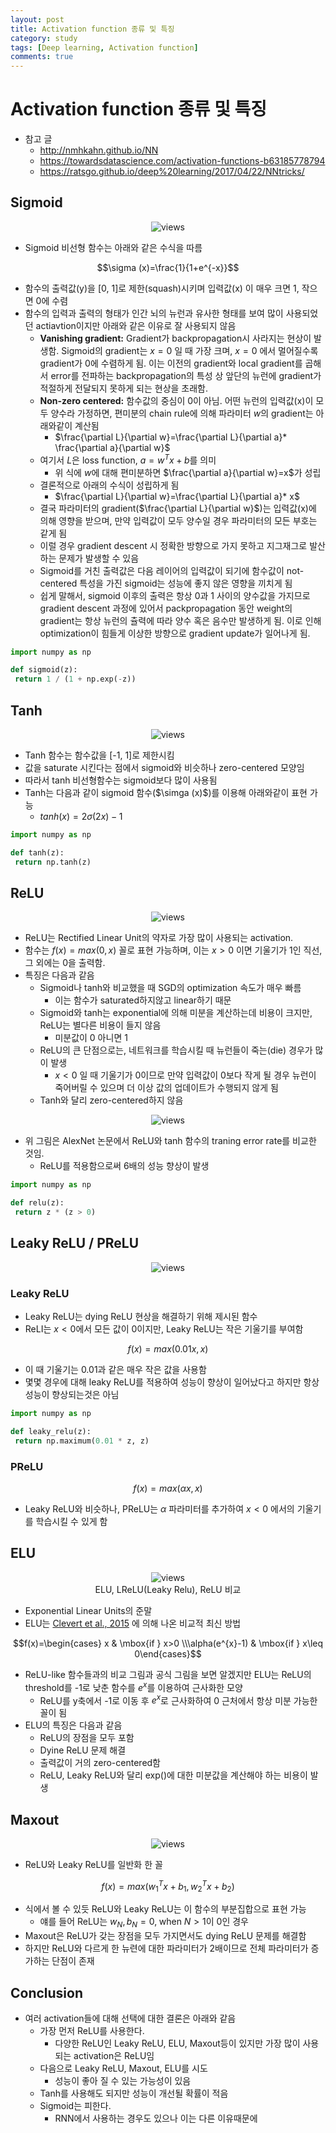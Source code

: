 ```yaml
---
layout: post
title: Activation function 종류 및 특징
category: study
tags: [Deep learning, Activation function]
comments: true
---
```


# Activation function 종류 및 특징

- 참고 글
  - http://nmhkahn.github.io/NN
  - https://towardsdatascience.com/activation-functions-b63185778794
  - https://ratsgo.github.io/deep%20learning/2017/04/22/NNtricks/

## Sigmoid

<center>
<figure>
<img src="/assets/post_img/study/2019-05-01-activations/sigmoid.jpg" alt="views">
<figcaption></figcaption>
</figure>
</center>

- Sigmoid 비선형 함수는 아래와 같은 수식을 따름

$$\sigma (x)=\frac{1}{1+e^{-x}}$$

- 함수의 출력값(y)을 [0, 1]로 제한(squash)시키며 입력값(x) 이 매우 크면 1, 작으면 0에 수렴
- 함수의 입력과 출력의 형태가 인간 뇌의 뉴런과 유사한 형태를 보여 많이 사용되었던 actiavtion이지만 아래와 같은 이유로 잘 사용되지 않음
  - __Vanishing gradient:__ Gradient가 backpropagation시 사라지는 현상이 발생함. Sigmoid의 gradient는 $x=0$ 일 때 가장 크며, $x=0$ 에서 멀어질수록 gradient가 0에 수렴하게 됨. 이는 이전의 gradient와 local gradient를 곱해서 error를 전파하는 backpropagation의 특성 상 앞단의 뉴런에 gradient가 적절하게 전달되지 못하게 되는 현상을 초래함.
  - __Non-zero centered:__ 함수값의 중심이 0이 아님. 어떤 뉴런의 입력값(x)이 모두 양수라 가정하면, 편미분의 chain rule에 의해 파라미터 $w$의 gradient는 아래와같이 계산됨
    - $\frac{\partial L}{\partial w}=\frac{\partial L}{\partial a}* \frac{\partial a}{\partial w}$
  - 여기서 $L$은 loss function, $a=w^{T}x+b$를 의미
    - 위 식에 $w$에 대해 편미분하면 $\frac{\partial a}{\partial w}=x$가 성립
  - 결론적으로 아래의 수식이 성립하게 됨
    - $\frac{\partial L}{\partial w}=\frac{\partial L}{\partial a}* x$
  - 결국 파라미터의 gradient($\frac{\partial L}{\partial w}$)는 입력값(x)에 의해 영향을 받으며, 만약 입력값이 모두 양수일 경우 파라미터의 모든 부호는 같게 됨
  - 이럴 경우 gradient descent 시 정확한 방향으로 가지 못하고 지그재그로 발산하는 문제가 발생할 수 있음
  - Sigmoid를 거친 출력값은 다음 레이어의 입력값이 되기에 함수값이 not-centered 특성을 가진 sigmoid는 성능에 좋지 않은 영향을 끼치게 됨
  - 쉽게 말해서, sigmoid 이후의 출력은 항상 0과 1 사이의 양수값을 가지므로 gradient descent 과정에 있어서 packpropagation 동안 weight의 gradient는 항상 뉴런의 츌력에 따라 양수 혹은 음수만 발생하게 됨. 이로 인해 optimization이 힘들게 이상한 방향으로 gradient update가 일어나게 됨.
  
```python
import numpy as np

def sigmoid(z):
 return 1 / (1 + np.exp(-z))
```

## Tanh

<center>
<figure>
<img src="/assets/post_img/study/2019-05-01-activations/tanh.jpg" alt="views">
<figcaption></figcaption>
</figure>
</center>

- Tanh 함수는 함수값을 [-1, 1]로 제한시킴
- 값을 saturate 시킨다는 점에서 sigmoid와 비슷하나 zero-centered 모양임
- 따라서 tanh 비선형함수는 sigmoid보다 많이 사용됨
- Tanh는 다음과 같이 sigmoid 함수($\simga (x)$)를 이용해 아래와같이 표현 가능
  - $tanh(x)=2\sigma (2x)-1$

```python
import numpy as np

def tanh(z):
 return np.tanh(z)
```

## ReLU

<center>
<figure>
<img src="/assets/post_img/study/2019-05-01-activations/relu.jpg" alt="views">
<figcaption></figcaption>
</figure>
</center>

- ReLU는 Rectified Linear Unit의 약자로 가장 많이 사용되는 activation.
- 함수는 $f(x)=max(0,x)$ 꼴로 표현 가능하며, 이는 $x>0$ 이면 기울기가 1인 직선, 그 외에는 0을 출력함.
- 특징은 다음과 같음
  - Sigmoid나 tanh와 비교했을 때 SGD의 optimization 속도가 매우 빠름
    - 이는 함수가 saturated하지않고  linear하기 때문
  - Sigmoid와 tanh는 exponential에 의해 미분을 계산하는데 비용이 크지만, ReLU는 별다른 비용이 들지 않음
    - 미분값이 0 아니면 1
  - ReLU의 큰 단점으로는, 네트워크를 학습시킬 때 뉴런들이 죽는(die) 경우가 많이 발생
    - $x<0$ 일 때 기울기가 0이므로 만약 입력값이 0보다 작게 될 경우 뉴런이 죽어버릴 수 있으며 더 이상 값의 업데이트가 수행되지 않게 됨
  - Tanh와 달리 zero-centered하지 않음
  
<center>
<figure>
<img src="/assets/post_img/study/2019-05-01-activations/relu_alexplot.jpg" alt="views">
<figcaption></figcaption>
</figure>
</center>

- 위 그림은 AlexNet 논문에서 ReLU와 tanh 함수의 traning error rate를 비교한 것임.
  - ReLU를 적용함으로써 6배의 성능 향상이 발생

```python
import numpy as np

def relu(z):
 return z * (z > 0)
```

## Leaky ReLU / PReLU

<center>
<figure>
<img src="/assets/post_img/study/2019-05-01-activations/leaky_relu.png" alt="views">
<figcaption></figcaption>
</figure>
</center>

### Leaky ReLU
- Leaky ReLU는 dying ReLU 현상을 해결하기 위해 제시된 함수
- ReLI는 $x<0$에서 모든 값이 0이지만, Leaky ReLU는 작은 기울기를 부여함

$$f(x)=max(0.01x, x)$$

- 이 때 기울기는 0.01과 같은 매우 작은 값을 사용함
- 몇몇 경우에 대해 leaky ReLU를 적용하여 성능이 향상이 일어났다고 하지만 항상 성능이 향상되는것은 아님

```python
import numpy as np

def leaky_relu(z):
 return np.maximum(0.01 * z, z)
```

### PReLU

$$f(x)=max(\alpha x, x)$$

- Leaky ReLU와 비슷하나, PReLU는 $\alpha$ 파라미터를 추가하여 $x<0$ 에서의 기울기를 학습시킬 수 있게 함

## ELU

<center>
<figure>
<img src="/assets/post_img/study/2019-05-01-activations/elu.png" alt="views">
<figcaption>ELU, LReLU(Leaky Relu), ReLU 비교</figcaption>
</figure>
</center>

- Exponential Linear Units의 준말
- ELU는 [Clevert et al., 2015](https://arxiv.org/abs/1511.07289) 에 의해 나온 비교적 최신 방법

$$f(x)=\begin{cases} x & \mbox{if } x>0 \\\alpha(e^{x}-1) & \mbox{if } x\leq 0\end{cases}$$

- ReLU-like 함수들과의 비교 그림과 공식 그림을 보면 알겠지만 ELU는 ReLU의 threshold를 -1로 낮춘 함수를 $e^{x}$를 이용하여 근사화한 모양
  - ReLU를 y축에서 -1로 이동 후 $e^{x}$로 근사화하여 0 근처에서 항상 미분 가능한 꼴이 됨
- ELU의 특징은 다음과 같음
  - ReLU의 장점을 모두 포함
  - Dyine ReLU 문제 해결
  - 출력값이 거의 zero-centered함
  - ReLU, Leaky ReLU와 달리 exp()에 대한 미분값을 계산해야 하는 비용이 발생

## Maxout

<center>
<figure>
<img src="/assets/post_img/study/2019-05-01-activations/maxout.png" alt="views">
<figcaption></figcaption>
</figure>
</center>

- ReLU와 Leaky ReLU를 일반화 한 꼴

$$f(x)=max(w_{1}^{T}x+b_{1}, w_{2}^{T}x+b_{2})$$

- 식에서 볼 수 있듯 ReLU와 Leaky ReLU는 이 함수의 부분집합으로 표현 가능
  - 얘를 들어 ReLU는 $w_{N}, b_{N}=0,\;\mbox{when } N > 1$이 0인 경우
- Maxout은 ReLU가 갖는 장점을 모두 가지면서도 dying ReLU 문제를 해결함
- 하지만 ReLU와 다르게 한 뉴련에 대한 파라미터가 2배이므로 전체 파라미터가 증가하는 단점이 존재

## Conclusion
- 여러 activation들에 대해 선택에 대한 결론은 아래와 같음
  - 가장 먼저 ReLU를 사용한다.
    - 다양한 ReLU인 Leaky ReLU, ELU, Maxout등이 있지만 가장 많이 사용되는 activation은 ReLU임
  - 다음으로 Leaky ReLU, Maxout, ELU를 시도
    - 성능이 좋아 질 수 있는 가능성이 있음
  - Tanh를 사용해도 되지만 성능이 개선될 확률이 적음
  - Sigmoid는 피한다.
    - RNN에서 사용하는 경우도 있으나 이는 다른 이유때문에 



